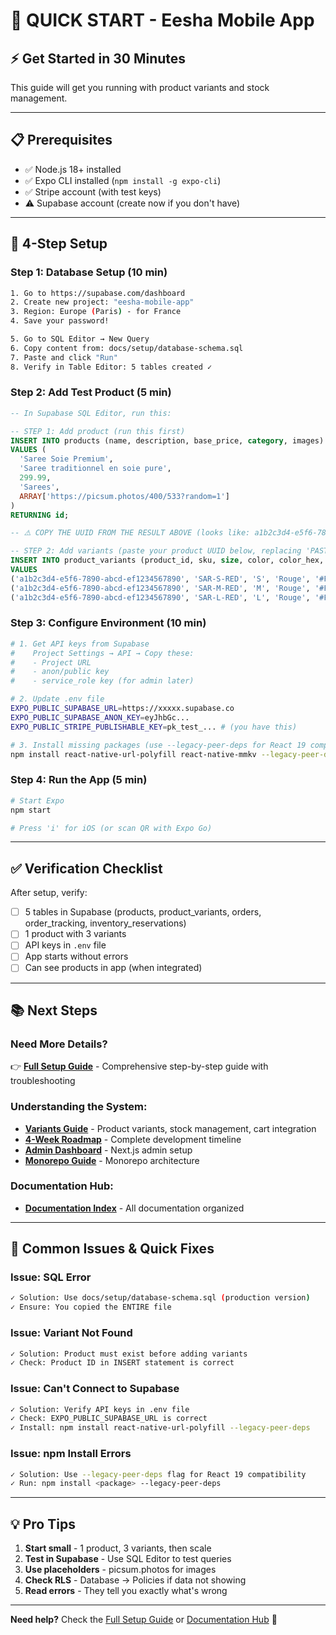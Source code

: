 # 🚀 QUICK START - Eesha Mobile App

## ⚡ **Get Started in 30 Minutes**

This guide will get you running with product variants and stock management.

---

## 📋 **Prerequisites**

- ✅ Node.js 18+ installed
- ✅ Expo CLI installed (`npm install -g expo-cli`)
- ✅ Stripe account (with test keys)
- ⚠️ Supabase account (create now if you don't have)

---

## 🚀 **4-Step Setup**

### **Step 1: Database Setup (10 min)**

```bash
1. Go to https://supabase.com/dashboard
2. Create new project: "eesha-mobile-app"
3. Region: Europe (Paris) - for France
4. Save your password!

5. Go to SQL Editor → New Query
6. Copy content from: docs/setup/database-schema.sql
7. Paste and click "Run"
8. Verify in Table Editor: 5 tables created ✓
```

### **Step 2: Add Test Product (5 min)**

```sql
-- In Supabase SQL Editor, run this:

-- STEP 1: Add product (run this first)
INSERT INTO products (name, description, base_price, category, images)
VALUES (
  'Saree Soie Premium',
  'Saree traditionnel en soie pure',
  299.99,
  'Sarees',
  ARRAY['https://picsum.photos/400/533?random=1']
)
RETURNING id;

-- ⚠️ COPY THE UUID FROM THE RESULT ABOVE (looks like: a1b2c3d4-e5f6-7890-abcd-ef1234567890)

-- STEP 2: Add variants (paste your product UUID below, replacing 'PASTE-YOUR-UUID-HERE')
INSERT INTO product_variants (product_id, sku, size, color, color_hex, stock_quantity)
VALUES
('a1b2c3d4-e5f6-7890-abcd-ef1234567890', 'SAR-S-RED', 'S', 'Rouge', '#FF0000', 10),
('a1b2c3d4-e5f6-7890-abcd-ef1234567890', 'SAR-M-RED', 'M', 'Rouge', '#FF0000', 15),
('a1b2c3d4-e5f6-7890-abcd-ef1234567890', 'SAR-L-RED', 'L', 'Rouge', '#FF0000', 20);
```

### **Step 3: Configure Environment (10 min)**

```bash
# 1. Get API keys from Supabase
#    Project Settings → API → Copy these:
#    - Project URL
#    - anon/public key
#    - service_role key (for admin later)

# 2. Update .env file
EXPO_PUBLIC_SUPABASE_URL=https://xxxxx.supabase.co
EXPO_PUBLIC_SUPABASE_ANON_KEY=eyJhbGc...
EXPO_PUBLIC_STRIPE_PUBLISHABLE_KEY=pk_test_... # (you have this)

# 3. Install missing packages (use --legacy-peer-deps for React 19 compatibility)
npm install react-native-url-polyfill react-native-mmkv --legacy-peer-deps
```

### **Step 4: Run the App (5 min)**

```bash
# Start Expo
npm start

# Press 'i' for iOS (or scan QR with Expo Go)
```

---

## ✅ **Verification Checklist**

After setup, verify:

- [ ] 5 tables in Supabase (products, product_variants, orders, order_tracking, inventory_reservations)
- [ ] 1 product with 3 variants
- [ ] API keys in `.env` file
- [ ] App starts without errors
- [ ] Can see products in app (when integrated)

---

## 📚 **Next Steps**

### **Need More Details?**

👉 **[Full Setup Guide](./docs/getting-started/quick-start.md)** - Comprehensive step-by-step guide with troubleshooting

### **Understanding the System:**

- **[Variants Guide](./docs/development/variants-guide.md)** - Product variants, stock management, cart integration
- **[4-Week Roadmap](./docs/infrastructure/4-week-roadmap.md)** - Complete development timeline
- **[Admin Dashboard](./docs/infrastructure/admin-dashboard.md)** - Next.js admin setup
- **[Monorepo Guide](./docs/getting-started/monorepo-setup.md)** - Monorepo architecture

### **Documentation Hub:**

- **[Documentation Index](./docs/README.md)** - All documentation organized

---

## 🚨 **Common Issues & Quick Fixes**

### **Issue: SQL Error**

```bash
✓ Solution: Use docs/setup/database-schema.sql (production version)
✓ Ensure: You copied the ENTIRE file
```

### **Issue: Variant Not Found**

```bash
✓ Solution: Product must exist before adding variants
✓ Check: Product ID in INSERT statement is correct
```

### **Issue: Can't Connect to Supabase**

```bash
✓ Solution: Verify API keys in .env file
✓ Check: EXPO_PUBLIC_SUPABASE_URL is correct
✓ Install: npm install react-native-url-polyfill --legacy-peer-deps
```

### **Issue: npm Install Errors**

```bash
✓ Solution: Use --legacy-peer-deps flag for React 19 compatibility
✓ Run: npm install <package> --legacy-peer-deps
```

---

## 💡 **Pro Tips**

1. **Start small** - 1 product, 3 variants, then scale
2. **Test in Supabase** - Use SQL Editor to test queries
3. **Use placeholders** - picsum.photos for images
4. **Check RLS** - Database → Policies if data not showing
5. **Read errors** - They tell you exactly what's wrong

---

**Need help?** Check the [Full Setup Guide](./docs/setup/01-quick-start.md) or [Documentation Hub](./docs/README.md) 🚀
